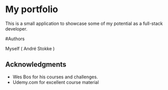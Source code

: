 # My portfolio

This is a small application to showcase some of my potential as a full-stack developer.


#Authors

Myself ( André Stokke )

## Acknowledgments

  * Wes Bos for his courses and challenges.
  * Udemy.com for excellent course material
